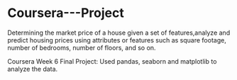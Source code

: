 # Coursera---Project
Determining the market price of a house given a set of features,analyze and predict housing prices using attributes or features such as square footage, number of bedrooms, number of floors, and so on.

Coursera Week 6 Final Project: Used pandas, seaborn and matplotlib to analyze the data.
